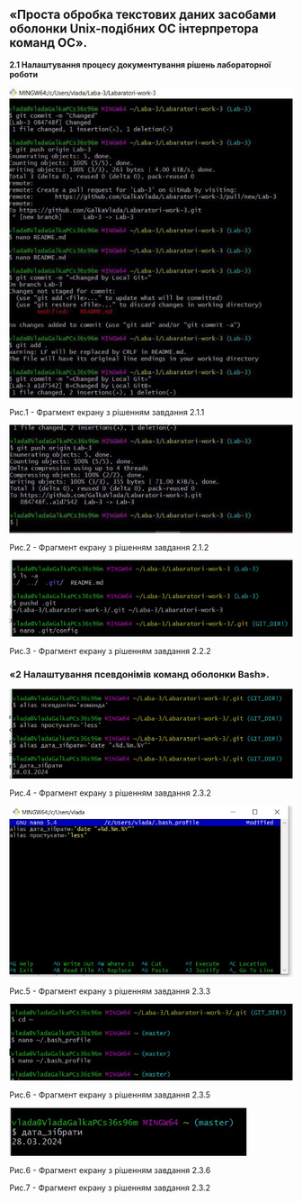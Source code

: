 ## «Проста обробка текстових даних засобами оболонки Unix-подібних ОС інтерпретора команд ОС».

**2.1 Налаштування процесу документування рішень лабораторної роботи**

![image](https://github.com/GalkaVlada/Labaratori-work-3/blob/main/1.jpg)

Рис.1 - Фрагмент екрану з рішенням завдання 2.1.1

![image](https://github.com/GalkaVlada/Labaratori-work-3/blob/main/2.jpg)

Рис.2 - Фрагмент екрану з рішенням завдання 2.1.2

![image](https://github.com/GalkaVlada/Labaratori-work-3/blob/main/3.jpg)

Рис.3 - Фрагмент екрану з рішенням завдання 2.2.2

### «2 Налаштування псевдонімів команд оболонки Bash».

![image](https://github.com/GalkaVlada/Labaratori-work-3/blob/main/4.jpg)

Рис.4 - Фрагмент екрану з рішенням завдання 2.3.2

![image](https://github.com/GalkaVlada/Labaratori-work-3/blob/main/photo_5197400467204856302_x.jpg)

Рис.5 - Фрагмент екрану з рішенням завдання 2.3.3

![image](https://github.com/GalkaVlada/Labaratori-work-3/blob/main/photo_5197400467204856304_x.jpg)

Рис.6 - Фрагмент екрану з рішенням завдання 2.3.5

![image](https://github.com/GalkaVlada/Labaratori-work-3/blob/main/photo_5197400467204856305_x.jpg)

Рис.6 - Фрагмент екрану з рішенням завдання 2.3.6

Рис.7 - Фрагмент екрану з рішенням завдання 2.3.2
